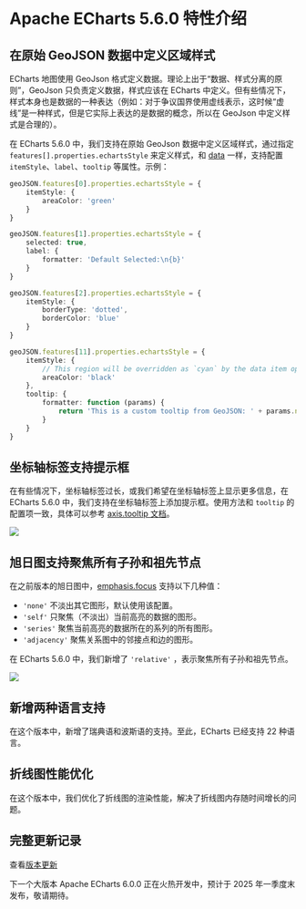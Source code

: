 # Apache ECharts 5.6.0 特性介绍

## 在原始 GeoJSON 数据中定义区域样式

ECharts 地图使用 GeoJson 格式定义数据。理论上出于“数据、样式分离的原则”，GeoJson 只负责定义数据，样式应该在 ECharts 中定义。但有些情况下，样式本身也是数据的一种表达（例如：对于争议国界使用虚线表示，这时候“虚线”是一种样式，但是它实际上表达的是数据的概念，所以在 GeoJson 中定义样式是合理的）。

在 ECharts 5.6.0 中，我们支持在原始 GeoJson 数据中定义区域样式，通过指定 `features[].properties.echartsStyle` 来定义样式，和 [data](${optionPath}series-map.data) 一样，支持配置 `itemStyle`、`label`、`tooltip` 等属性。示例：

```ts
geoJSON.features[0].properties.echartsStyle = {
    itemStyle: {
        areaColor: 'green'
    }
}

geoJSON.features[1].properties.echartsStyle = {
    selected: true,
    label: {
        formatter: 'Default Selected:\n{b}'
    }
}

geoJSON.features[2].properties.echartsStyle = {
    itemStyle: {
        borderType: 'dotted',
        borderColor: 'blue'
    }
}

geoJSON.features[11].properties.echartsStyle = {
    itemStyle: {
        // This region will be overridden as `cyan` by the data item option
        areaColor: 'black'
    },
    tooltip: {
        formatter: function (params) {
            return 'This is a custom tooltip from GeoJSON: ' + params.name;
        }
    }
}
```

## 坐标轴标签支持提示框

在有些情况下，坐标轴标签过长，或我们希望在坐标轴标签上显示更多信息，在 ECharts 5.6.0 中，我们支持在坐标轴标签上添加提示框。使用方法和 `tooltip` 的配置项一致，具体可以参考 [axis.tooltip 文档](${optionPath}xAxis.tooltip)。

![](images/5-6-0/axis-tooltip.png)

## 旭日图支持聚焦所有子孙和祖先节点

在之前版本的旭日图中，[emphasis.focus](${optionPath}series-sunburst.emphasis.focus) 支持以下几种值：

- `'none'` 不淡出其它图形，默认使用该配置。
- `'self'` 只聚焦（不淡出）当前高亮的数据的图形。
- `'series'` 聚焦当前高亮的数据所在的系列的所有图形。
- `'adjacency'` 聚焦关系图中的邻接点和边的图形。

在 ECharts 5.6.0 中，我们新增了 `'relative'` ，表示聚焦所有子孙和祖先节点。

![](images/5-6-0/sunburst-emphasis-relative.png)

## 新增两种语言支持

在这个版本中，新增了瑞典语和波斯语的支持。至此，ECharts 已经支持 22 种语言。

## 折线图性能优化

在这个版本中，我们优化了折线图的渲染性能，解决了折线图内存随时间增长的问题。

## 完整更新记录

查看[版本更新](${mainSitePath}changelog.html#v5-6-0)

下一个大版本 Apache ECharts 6.0.0 正在火热开发中，预计于 2025 年一季度末发布，敬请期待。
